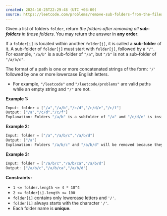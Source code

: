 ```yaml
---
created: 2024-10-25T22:29:48 (UTC +03:00)
source: https://leetcode.com/problems/remove-sub-folders-from-the-filesystem/description/?envType=daily-question&envId=2024-10-25
---
```

Given a list of folders `folder`, return _the folders after removing all **sub-folders** in those folders_. You may return the answer in **any order**.

If a `folder[i]` is located within another `folder[j]`, it is called a **sub-folder** of it. A sub-folder of `folder[j]` must start with `folder[j]`, followed by a `"/"`. For example, `"/a/b"` is a sub-folder of `"/a"`, but `"/b"` is not a sub-folder of `"/a/b/c"`.

The format of a path is one or more concatenated strings of the form: `'/'` followed by one or more lowercase English letters.

-   For example, `"/leetcode"` and `"/leetcode/problems"` are valid paths while an empty string and `"/"` are not.


**Example 1:**

``` Java
Input: folder = ["/a","/a/b","/c/d","/c/d/e","/c/f"]
Output: ["/a","/c/d","/c/f"]
Explanation: Folders "/a/b" is a subfolder of "/a" and "/c/d/e" is inside of folder "/c/d" in our filesystem.
```


**Example 2:**

``` Java
Input: folder = ["/a","/a/b/c","/a/b/d"]
Output: ["/a"]
Explanation: Folders "/a/b/c" and "/a/b/d" will be removed because they are subfolders of "/a".
```


**Example 3:**

``` Java
Input: folder = ["/a/b/c","/a/b/ca","/a/b/d"]
Output: ["/a/b/c","/a/b/ca","/a/b/d"]
```

**Constraints:**

-   `1 <= folder.length <= 4 * 10^4`
-   `2 <= folder[i].length <= 100`
-   `folder[i]` contains only lowercase letters and `'/'`.
-   `folder[i]` always starts with the character `'/'`.
-   Each folder name is **unique**.
